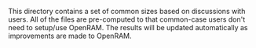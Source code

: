 This directory contains a set of common sizes based on
discussions with users. All of the files are pre-computed
to that common-case users don't need to setup/use OpenRAM.
The results will be updated automatically as improvements
are made to OpenRAM.